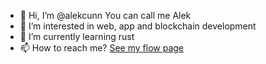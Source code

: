 - 👋 Hi, I’m @alekcunn You can call me Alek
- 👀 I’m interested in web, app and blockchain development
- 🌱 I’m currently learning rust
- 📫 How to reach me? [See my flow page](https://flow.page/alekcunn)

<!---
alekcunn/alekcunn is a ✨ special ✨ repository because its `README.md` (this file) appears on your GitHub profile.
You can click the Preview link to take a look at your changes.
--->
